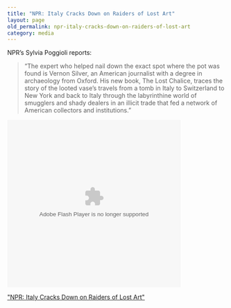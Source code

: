 ```yaml
---
title: "NPR: Italy Cracks Down on Raiders of Lost Art"
layout: page
old_permalink: npr-italy-cracks-down-on-raiders-of-lost-art
category: media
---
```

NPR’s Sylvia Poggioli reports:

> “The expert who helped nail down the exact spot where the pot was found is Vernon Silver, an American journalist with a degree in archaeology from Oxford. His new book, The Lost Chalice, traces the story of the looted vase’s travels from a tomb in Italy to Switzerland to New York and back to Italy through the labyrinthine world of smugglers and shady dealers in an illicit trade that fed a network of American collectors and institutions.”

<embed src="http://www.npr.org/v2/?i=111734951&#38;m=111748597&#38;t=audio" height="386" wmode="opaque" allowfullscreen="true" width="400" base="http://www.npr.org" type="application/x-shockwave-flash"></embed>

["NPR: Italy Cracks Down on Raiders of Lost Art"](http://www.npr.org/templates/story/story.php?storyId=111734951)
